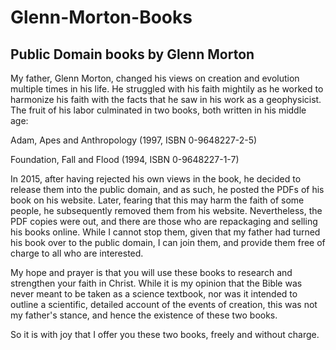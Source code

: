# Glenn-Morton-Books
## Public Domain books by Glenn Morton

My father, Glenn Morton, changed his views on creation and evolution multiple times in his life. He struggled with his faith mightily as he worked to harmonize his faith with the facts that he saw in his work as a geophysicist. The fruit of his labor culminated in two books, both written in his middle age:

Adam, Apes and Anthropology (1997, ISBN 0-9648227-2-5)

Foundation, Fall and Flood (1994, ISBN 0-9648227-1-7)

In 2015, after having rejected his own views in the book, he decided to release them into the public domain, and as such, he posted the PDFs of his book on his website. Later, fearing that this may harm the faith of some people, he subsequently removed them from his website. Nevertheless, the PDF copies were out, and there are those who are repackaging and selling his books online. While I cannot stop them, given that my father had turned his book over to the public domain, I can join them, and provide them free of charge to all who are interested. 

My hope and prayer is that you will use these books to research and strengthen your faith in Christ. While it is my opinion that the Bible was never meant to be taken as a science textbook, nor was it intended to outline a scientific, detailed account of the events of creation, this was not my father's stance, and hence the existence of these two books. 

So it is with joy that I offer you these two books, freely and without charge. 
